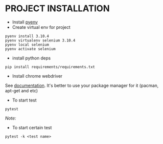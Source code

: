 # PROJECT INSTALLATION

* Install [pyenv](https://github.com/pyenv/pyenv)
* Create virtual env for project
```
pyenv install 3.10.4
pyenv virtualenv selenium 3.10.4
pyenv local selenium
pyenv activate selenium
```
* install python deps
```
pip install requirements/requirements.txt
```
* Install chrome webdriver

See [documentation](https://selenium-python.readthedocs.io/installation.html#drivers).
It's better to use your package manager for it (pacman, apt-get and etc)
* To start test
```
pytest
```

*Note:*
* To start certain test
```
pytest -k <test name>
```
